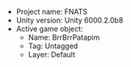 <!-- UNITY CODE ASSIST INSTRUCTIONS START -->
- Project name: FNATS
- Unity version: Unity 6000.2.0b8
- Active game object:
  - Name: BrrBrrPatapim
  - Tag: Untagged
  - Layer: Default
<!-- UNITY CODE ASSIST INSTRUCTIONS END -->